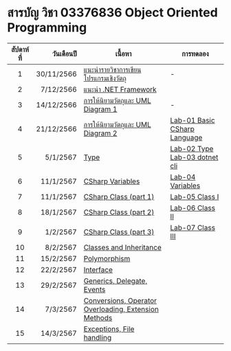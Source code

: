 #  สารบัญ วิชา 03376836 Object Oriented Programming

|สัปดาห์ที่ |วันเดือนปี | เนื้อหา|การทดลอง|
|:---:|---:|----|---|
|1| 30/11/2566|[แนะนำรายวิชาการเขียนโปรแกรมเชิงวัตถุ](https://github.com/03376836-OOP-2566/03376836-OOP-2566-Week-01) | - |
|2| 7/12/2566|[แนะนำ .NET Framework](https://github.com/03376836-OOP-2566/03376836-OOP-2566-Week-02)|
|3| 14/12/2566|[การให้นิยามวัตถุและ UML Diagram 1](https://github.com/03376836-OOP-2566/03376836-OOP-2566-Week-03)| - |
|4| 21/12/2566|[การให้นิยามวัตถุและ UML Diagram 2](https://github.com/03376836-OOP-2566/03376836-OOP-2566-Week-04)| [Lab-01 Basic CSharp Language](https://github.com/03376836-OOP-2566/03376836-OOP-2566-Lab-01) |
|5| 5/1/2567|[Type](https://github.com/03376836-OOP-2566/03376836-OOP-2566-Week-05)| [Lab-02 Type](https://github.com/03376836-OOP-2566/03376836-OOP-2566-Lab-02) <br> [Lab-03 dotnet cli]([./](https://github.com/03376836-OOP-2566/03376836-OOP-2566-Lab-03))|
|6| 11/1/2567|[CSharp Variables](https://github.com/03376836-OOP-2566/03376836-OOP-2566-Week-06)|[Lab-04 Variables](https://github.com/03376836-OOP-2566/03376836-OOP-2566-Lab-04)|
|7| 11/1/2567|[CSharp Class (part 1)](https://github.com/03376836-OOP-2566/03376836-OOP-2566-Week-07)|[Lab-05 Class I](https://github.com/03376836-OOP-2566/03376836-OOP-2566-Lab-05)|
|8| 18/1/2567|[CSharp Class (part 2)](https://github.com/03376836-OOP-2566/03376836-OOP-2566-Week-08)|[Lab-06 Class II](https://github.com/03376836-OOP-2566/03376836-OOP-2566-Lab-06)
|9|  1/2/2567|[CSharp Class (part 3)](https://github.com/03376836-OOP-2566/03376836-OOP-2566-Week-09)|[Lab-07 Class III](https://github.com/03376836-OOP-2566/03376836-OOP-2566-Lab-07)
|10| 8/2/2567|[Classes and Inheritance ]()|
|11| 15/2/2567|[Polymorphism]()|
|12| 22/2/2567|[Interface]()|
|13| 29/2/2567|[Generics, Delegate, Events]()|
|14| 7/3/2567|[Conversions, Operator Overloading, Extension Methods]()|
|15| 14/3/2567|[Exceptions, File handling]()|
